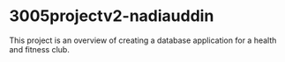 # 3005projectv2-nadiauddin
This project is an overview of creating a database application for a health and fitness club. 
